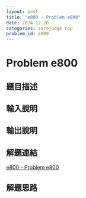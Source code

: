 ```yaml
---
layout: post
title: "e800 - Problem e800"
date: 2024-12-20
categories: zerojudge cpp
problem_id: e800
---
```


# Problem e800

## 題目描述



## 輸入說明



## 輸出說明



## 解題連結

[e800 - Problem e800](https://zerojudge.tw/ShowProblem?problemid=e800)

## 解題思路

